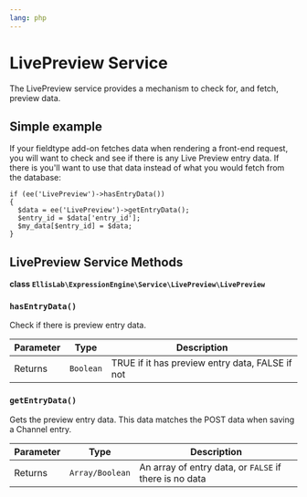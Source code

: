 ```yaml
---
lang: php
---
```


<!--
    This source file is part of the open source project
    ExpressionEngine User Guide (https://github.com/ExpressionEngine/ExpressionEngine-User-Guide)

    @link      https://expressionengine.com/
    @copyright Copyright (c) 2003-2020, Packet Tide, LLC (https://ellislab.com)
    @license   https://expressionengine.com/license Licensed under Apache License, Version 2.0
-->

# LivePreview Service

The LivePreview service provides a mechanism to check for, and fetch, preview data.

## Simple example

If your fieldtype add-on fetches data when rendering a front-end request, you will want to check and see if there is any Live Preview entry data. If there is you'll want to use that data instead of what you would fetch from the database:

    if (ee('LivePreview')->hasEntryData())
    {
      $data = ee('LivePreview')->getEntryData();
      $entry_id = $data['entry_id'];
      $my_data[$entry_id] = $data;
    }

## LivePreview Service Methods

**class `EllisLab\ExpressionEngine\Service\LivePreview\LivePreview`**

### `hasEntryData()`

Check if there is preview entry data.

| Parameter | Type      | Description                                     |
| --------- | --------- | ----------------------------------------------- |
| Returns   | `Boolean` | TRUE if it has preview entry data, FALSE if not |

### `getEntryData()`

Gets the preview entry data. This data matches the POST data when saving a Channel entry.

| Parameter | Type            | Description                                            |
| --------- | --------------- | ------------------------------------------------------ |
| Returns   | `Array/Boolean` | An array of entry data, or `FALSE` if there is no data |
